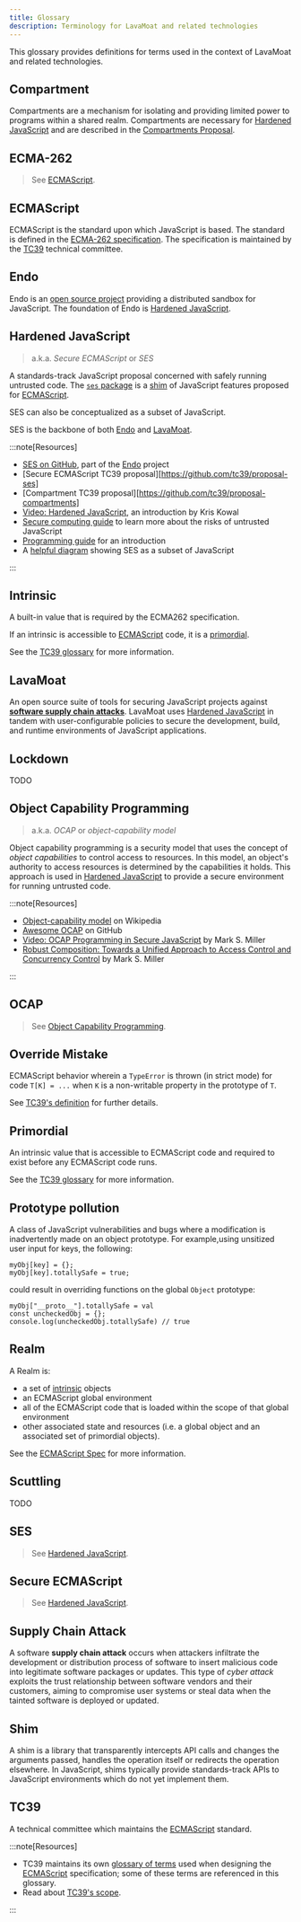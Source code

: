 ```yaml
---
title: Glossary
description: Terminology for LavaMoat and related technologies
---
```


This glossary provides definitions for terms used in the context of LavaMoat and related technologies.

## Compartment

Compartments are a mechanism for isolating and providing limited power to programs within a shared realm. Compartments are necessary for [Hardened JavaScript][] and are described in the [Compartments Proposal][compartments-proposal-ext].

## ECMA-262

> See [ECMAScript][].

## ECMAScript

ECMAScript is the standard upon which JavaScript is based. The standard is defined in the [ECMA-262 specification][ecma-262-ext]. The specification is maintained by the [TC39][] technical committee.

## Endo

Endo is an [open source project][endo-ext] providing a distributed sandbox for JavaScript. The foundation of Endo is [Hardened JavaScript][].

## Hardened JavaScript

> a.k.a. _Secure ECMAScript_ or _SES_

A standards-track JavaScript proposal concerned with safely running untrusted code. The [`ses` package][ses-ext] is a [shim][] of JavaScript features proposed for [ECMAScript][].

SES can also be conceptualized as a subset of JavaScript.

SES is the backbone of both [Endo][] and [LavaMoat][].

:::note[Resources]

- [SES on GitHub][ses-ext], part of the [Endo][] project
- [Secure ECMAScript TC39 proposal][https://github.com/tc39/proposal-ses]
- [Compartment TC39 proposal][https://github.com/tc39/proposal-compartments]
- [Video: Hardened JavaScript][hardened-js-video-ext], an introduction by Kris Kowal
- [Secure computing guide][ses-secure-ext] to learn more about the risks of untrusted JavaScript
- [Programming guide][ses-programming-ext] for an introduction
- A [helpful diagram][ses-diagram-ext] showing SES as a subset of JavaScript

:::

## Intrinsic

A built-in value that is required by the ECMA262 specification.

If an intrinsic is accessible to [ECMAScript][] code, it is a [primordial][].

See the [TC39 glossary][tc39-glossary-intrinsic-ext] for more information.

## LavaMoat

An open source suite of tools for securing JavaScript projects against [**software supply chain attacks**][supply chain attack]. LavaMoat uses [Hardened JavaScript][] in tandem with user-configurable policies to secure the development, build, and runtime environments of JavaScript applications.

## Lockdown

TODO

## Object Capability Programming

> a.k.a. _OCAP_ or _object-capability model_

Object capability programming is a security model that uses the concept of _object capabilities_ to control access to resources. In this model, an object's authority to access resources is determined by the capabilities it holds. This approach is used in [Hardened JavaScript][] to provide a secure environment for running untrusted code.

:::note[Resources]

- [Object-capability model][ocap-wiki-ext] on Wikipedia
- [Awesome OCAP][ocap-awesome-ext] on GitHub
- [Video: OCAP Programming in Secure JavaScript][ocap-video-ext] by Mark S. Miller
- [Robust Composition: Towards a Unified Approach to Access Control and Concurrency Control][ocap-thesis-ext] by Mark S. Miller

:::

## OCAP

> See [Object Capability Programming][object-capability-programming].

## Override Mistake

ECMAScript behavior wherein a `TypeError` is thrown (in strict mode) for code `T[K] = ...` when `K` is a non-writable property in the prototype of `T`.

See [TC39's definition][tc39-glossary-override-mistake-ext] for further details.

## Primordial

An intrinsic value that is accessible to ECMAScript code and required to exist before any ECMAScript code runs.

See the [TC39 glossary][tc39-glossary-primordial-ext] for more information.

## Prototype pollution

A class of JavaScript vulnerabilities and bugs where a modification is inadvertently made on an object prototype. For example,using unsitized user input for keys, the following:

```
myObj[key] = {};
myObj[key].totallySafe = true;
```

could result in overriding functions on the global `Object` prototype:

```
myObj["__proto__"].totallySafe = val
const uncheckedObj = {};
console.log(uncheckedObj.totallySafe) // true
```


## Realm

A Realm is:

- a set of [intrinsic][] objects
- an ECMAScript global environment
- all of the ECMAScript code that is loaded within the scope of that global environment
- other associated state and resources (i.e. a global object and an associated set of primordial objects).

See the [ECMAScript Spec][ecma-262-realms-ext] for more information.

## Scuttling

TODO

## SES

> See [Hardened JavaScript][].

## Secure ECMAScript

> See [Hardened JavaScript][].

## Supply Chain Attack

A software **supply chain attack** occurs when attackers infiltrate the development or distribution process of software to insert malicious code into legitimate software packages or updates. This type of _cyber attack_ exploits the trust relationship between software vendors and their customers, aiming to compromise user systems or steal data when the tainted software is deployed or updated.

## Shim

A shim is a library that transparently intercepts API calls and changes the arguments passed, handles the operation itself or redirects the operation elsewhere. In JavaScript, shims typically provide standards-track APIs to JavaScript environments which do not yet implement them.

## TC39

A technical committee which maintains the [ECMAScript][] standard.

:::note[Resources]

- TC39 maintains its own [glossary of terms][tc39-glossary-ext] used when designing the [ECMAScript][] specification; some of these terms are referenced in this glossary.
- Read about [TC39's scope][tc39-ext].

:::

[compartments-proposal-ext]: https://github.com/tc39/proposal-compartments
[tc39-proposal-ext]: https://github.com/tc39/proposal-ses
[ecma-262-ext]: https://ecma-international.org/publications-and-standards/standards/ecma-262
[ecma-262-realms-ext]: https://tc39.es/ecma262/#sec-code-realms
[ecmascript]: #ecmascript
[endo-ext]: https://github.com/endojs/endo#readme
[endo]: #endo
[hardened javascript]: #hardened-javascript
[hardened-js-video-ext]: https://youtu.be/RZ7bBIU8DRc
[intrinsic]: #intrinsic
[lavamoat]: #lavamoat
[object-capability-programming]: #object-capability-programming
[ocap-awesome-ext]: https://github.com/dckc/awesome-ocap#readme
[ocap-thesis-ext]: http://erights.org/talks/thesis/
[ocap-video-ext]: https://youtu.be/YcWXqHPui_w
[ocap-wiki-ext]: https://en.wikipedia.org/wiki/Object-capability_model
[primordial]: #primordial
[ses-diagram-ext]: https://github.com/endojs/Jessie/blob/main/README.md#subsetting-ecmascript
[ses-ext]: https://github.com/endojs/endo/tree/master/packages/ses#readme
[ses-programming-ext]: https://github.com/endojs/endo/blob/master/packages/ses/docs/guide.md
[ses-secure-ext]: https://github.com/endojs/endo/blob/master/packages/ses/docs/secure-coding-guide.md
[shim]: #shim
[supply chain attack]: #supply-chain-attack
[tc39-ext]: https://ecma-international.org/technical-committees/tc39/
[tc39-glossary-ext]: https://ecma-international.org/publications-and-standards/standards/ecma-262
[tc39-glossary-intrinsic-ext]: https://ecma-international.org/publications-and-standards/standards/ecma-262#intrinsic
[tc39-glossary-override-mistake-ext]: https://ecma-international.org/publications-and-standards/standards/ecma-262#override-mistake
[tc39-glossary-primordial-ext]: https://ecma-international.org/publications-and-standards/standards/ecma-262#primordial
[tc39]: #tc39
